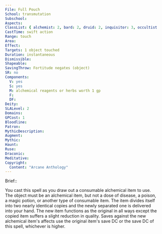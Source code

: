```yaml
---
File: Full Pouch
School: transmutation
Subschool: 
Aspects: 
ClassList: { alchemist: 2, bard: 2, druid: 2, inquisitor: 3, occultist: 3, ranger: 3, sorcerer: 2, wizard: 2 }
CastTime: swift action
Range: touch
Area: 
Effect: 
Targets: 1 object touched
Duration: instantaneous
Dismissible: 
Shapeable: 
SavingThrow: Fortitude negates (object)
SR: no
Components:
  V: yes
  S: yes
  M: alchemical reagents or herbs worth 1 gp
  F: 
  DF: 
Deity: 
SLALevel: 2
Domains: 
GPCost: 1
Bloodline: 
Patron: 
MythicDescription: 
Augment: 
Mythic: 
Haunt: 
Ruse: 
Draconic: 
Meditative: 
Copyright:
  Content: "Arcane Anthology"
---
```

Brief:: 

You cast this spell as you draw out a consumable alchemical item to use. The object must be an alchemical item, but not a dose of disease, a poison, a magic potion, or another type of consumable item. The item divides itself into two nearly identical copies and the newly separated one is delivered into your hand. The new item functions as the original in all ways except the copied item suffers a slight reduction in quality. Saves against the new alchemical item's affects use the original item's save DC or the save DC of this spell, whichever is higher.
